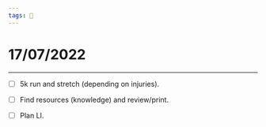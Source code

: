 ```yaml
---
tags: 📆
---
```


# 17/07/2022
---

- [ ] 5k run and stretch (depending on injuries).
- [ ] Find resources (knowledge) and review/print.
- [ ] Plan LI.

